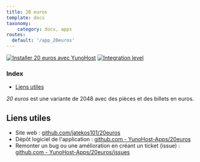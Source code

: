```yaml
---
title: 20 euros
template: docs
taxonomy:
    category: docs, apps
routes:
  default: '/app_20euros'
---
```


[![Installer 20 euros avec YunoHost](https://install-app.yunohost.org/install-with-yunohost.svg)](https://install-app.yunohost.org/?app=20euros) [![Integration level](https://dash.yunohost.org/integration/20euros.svg)](https://dash.yunohost.org/appci/app/20euros)

### Index

- [Liens utiles](#liens-utiles)

*20 euros* est une variante de 2048 avec des pièces et des billets en euros.

## Liens utiles

+ Site web : [github.com/jatekos101/20euros](https://github.com/jatekos101/20euros)
+ Dépôt logiciel de l'application : [github.com - YunoHost-Apps/20euros](https://github.com/YunoHost-Apps/20euros_ynh)
+ Remonter un bug ou une amélioration en créant un ticket (issue) : [github.com - YunoHost-Apps/20euros/issues](https://github.com/YunoHost-Apps/20euros_ynh/issues)
